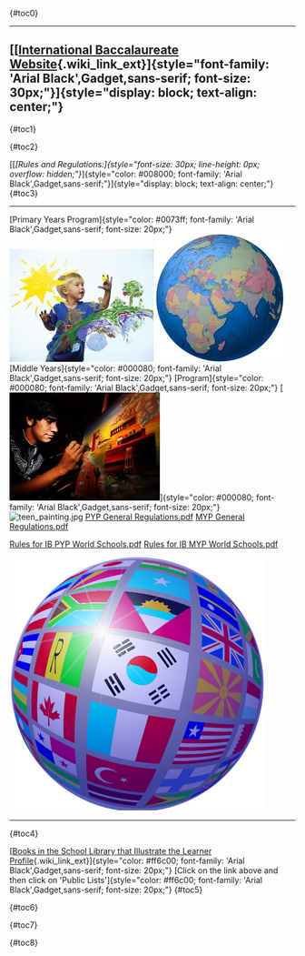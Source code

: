 <div id="content_view" class="wiki" style="display: block;">

 {#toc0}

  -----------------------------------------------------------------------------------------------------------------------------------------------------------------------------------------------------
  [[[International Baccalaureate Website](http://www.ibo.org/){.wiki_link_ext}]{style="font-family: 'Arial Black',Gadget,sans-serif; font-size: 30px;"}]{style="display: block; text-align: center;"}
  -----------------------------------------------------------------------------------------------------------------------------------------------------------------------------------------------------

 {#toc1}

 {#toc2}

[[*[Rules and
Regulations:]{style="font-size: 30px; line-height: 0px; overflow: hidden;"}*]{style="color: #008000; font-family: 'Arial Black',Gadget,sans-serif;"}]{style="display: block; text-align: center;"}
 {#toc3}

  ----------------------------------------------------------------------------------------------------------------- -- ----------------------------------------------------------------- ---------------------------------------------------------------------- -- -- ----------------------------------------------------------------------------------------------------------------------------------------------------------------------------------------------------------------------------------------------------------------------------------------------------------------------------------------------------------------------- --------------------------------------------------------------------------------------------------------------
                                                                                                                                                                                                                                                                                                                                                                                                                                                                                                                                                                                                                                              
                                                                                                                                                                                                                                                                                                                                                                                                                                                                                                                                                                                                                                              
                                                                                                                                                                                                                                                                                                                                                                                                                                                                                                                                                                                                                                              
  [Primary Years Program]{style="color: #0073ff; font-family: 'Arial Black',Gadget,sans-serif; font-size: 20px;"}      ![kid\_painting.jpg](files/kid_painting.jpg "kid_painting.jpg")   ![globecountries.jpg](files/globecountries.jpg "globecountries.jpg")         [Middle Years]{style="color: #000080; font-family: 'Arial Black',Gadget,sans-serif; font-size: 20px;"} [Program]{style="color: #000080; font-family: 'Arial Black',Gadget,sans-serif; font-size: 20px;"} [![teen\_painting.jpg](files/teen_painting.jpg "teen_painting.jpg")]{style="color: #000080; font-family: 'Arial Black',Gadget,sans-serif; font-size: 20px;"}   ![teen\_painting.jpg](http://ffk8mediacenter.wikispaces.com/file/view/teen_painting.jpg "teen_painting.jpg")
  [PYP General Regulations.pdf](files/PYP%20General%20Regulations.pdf)                                                                                                                                                                                                [MYP General Regulations.pdf](files/MYP%20General%20Regulations.pdf)                                                                                                                                                                                                                                                                                                    
                                                                                                                                                                                                                                                                                                                                                                                                                                                                                                                                                                                                                                              
  [Rules for IB PYP World Schools.pdf](files/Rules%20for%20IB%20PYP%20World%20Schools.pdf)                                                                                                                                                                            [Rules for IB MYP World Schools.pdf](files/Rules%20for%20IB%20MYP%20World%20Schools.pdf)                                                                                                                                                                                                                                                                                
                                                                                                                                                                                                                                                                                                                                                                                                                                                                                                                                                                                                                                              
                                                                                                                                                                                                                                                                                                                                                                                                                                                                                                                                                                                                                                              
                                                                                                                                                                                                                                                                                                                                                                                                                                                                                                                                                                                                                                              
  ![globe\_of\_flags.png](files/globe_of_flags.png "globe_of_flags.png")                                                                                                                                                                                                                                                                                                                                                                                                                                                                                                                                                                      
                                                                                                                                                                                                                                                                                                                                                                                                                                                                                                                                                                                                                                              
                                                                                                                                                                                                                                                                                                                                                                                                                                                                                                                                                                                                                                              
  ----------------------------------------------------------------------------------------------------------------- -- ----------------------------------------------------------------- ---------------------------------------------------------------------- -- -- ----------------------------------------------------------------------------------------------------------------------------------------------------------------------------------------------------------------------------------------------------------------------------------------------------------------------------------------------------------------------- --------------------------------------------------------------------------------------------------------------

 {#toc4}

[[Books in the School Library that Illustrate the Learner
Profile](http://destiny.dadeschools.net/cataloging/servlet/presentviewmylistsform.do?l2m=Resource%20Lists){.wiki_link_ext}]{style="color: #ff6c00; font-family: 'Arial Black',Gadget,sans-serif; font-size: 20px;"}
[Click on the link above and then click on 'Public
Lists']{style="color: #ff6c00; font-family: 'Arial Black',Gadget,sans-serif; font-size: 20px;"}
 {#toc5}

 {#toc6}

 {#toc7}

 {#toc8}

</div>
